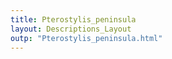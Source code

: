 ```yaml
---
title: Pterostylis_peninsula
layout: Descriptions_Layout 
outp: "Pterostylis_peninsula.html"
---
```



